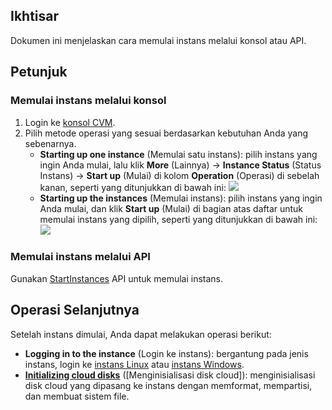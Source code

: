 ## Ikhtisar
Dokumen ini menjelaskan cara memulai instans melalui konsol atau API.




## Petunjuk
### Memulai instans melalui konsol
1. Login ke [konsol CVM](https://console.cloud.tencent.com/cvm/).
2. Pilih metode operasi yang sesuai berdasarkan kebutuhan Anda yang sebenarnya.
	- **Starting up one instance** (Memulai satu instans): pilih instans yang ingin Anda mulai, lalu klik **More** (Lainnya) -> **Instance Status** (Status Instans) -> **Start up** (Mulai) di kolom **Operation** (Operasi) di sebelah kanan, seperti yang ditunjukkan di bawah ini:
![](https://main.qcloudimg.com/raw/5adf1eaf69be183707a56c60991bb73f.png)
	- **Starting up the instances** (Memulai instans): pilih instans yang ingin Anda mulai, dan klik **Start up** (Mulai) di bagian atas daftar untuk memulai instans yang dipilih, seperti yang ditunjukkan di bawah ini:
![](https://main.qcloudimg.com/raw/e4514bfc1e524e353737414d018a575b.png)

### Memulai instans melalui API
Gunakan [StartInstances](https://intl.cloud.tencent.com/document/product/213/33236) API untuk memulai instans.

## Operasi Selanjutnya
Setelah instans dimulai, Anda dapat melakukan operasi berikut:
- **Logging in to the instance** (Login ke instans): bergantung pada jenis instans, login ke [instans Linux](https://intl.cloud.tencent.com/document/product/213/5436) atau [instans Windows](https://intl.cloud.tencent.com/document/product/213/5435).
- **[Initializing cloud disks](https://intl.cloud.tencent.com/document/product/362/31596)** ([Menginisialisasi disk cloud]): menginisialisasi disk cloud yang dipasang ke instans dengan memformat, mempartisi, dan membuat sistem file.
